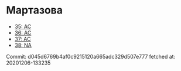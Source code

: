# Мартазова
- [35: AC](35.md)
- [36: AC](36.md)
- [37: AC](37.md)
- [38: NA](38.md)

Commit: d045d6769b4af0c9215120a665adc329d507e777
 fetched at: 20201206-133235
